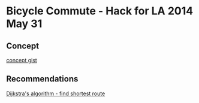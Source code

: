 # Bicycle Commute - Hack for LA 2014 May 31

## Concept

[concept gist](https://gist.github.com/monking/c0f68340eba759258d4b)

## Recommendations

[Dijkstra's algorithm - find shortest route](http://en.wikipedia.org/wiki/Dijkstra's_algorithm)
